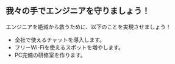 ## 我々の手でエンジニアを守りましょう！

エンジニアを絶滅から救うために、以下のことを実現させましょう！

- 全社で使えるチャットを導入します。
- フリーWi-Fiを使えるスポットを増やします。
- PC完備の研修室を作ります。
